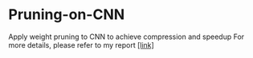 # Pruning-on-CNN
Apply weight pruning to CNN to achieve compression and speedup
For more details, please refer to my report [[link]](https://github.com/Wind-Wing/Pruning-on-CNN/blob/master/pruning_report.pdf)
